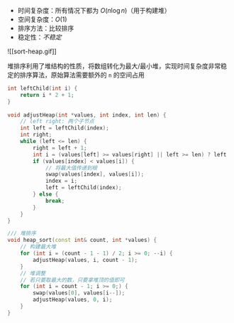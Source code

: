 - 时间复杂度：所有情况下都为 $O(n \log n)$（用于构建堆）
- 空间复杂度：$O(1)$
- 排序方法：比较排序
- 稳定性：$不稳定$

![[sort-heap.gif]]

堆排序利用了堆结构的性质，将数组转化为最大/最小堆，实现时间复杂度非常稳定的排序算法，原始算法需要额外的 `n` 的空间占用

```c++
int leftChild(int i) {  
    return i * 2 + 1;  
}  
  
void adjustHeap(int *values, int index, int len) {  
    // left right: 两个子节点  
    int left = leftChild(index);  
    int right;  
    while (left <= len) {  
        right = left + 1;  
        int i = (values[left] >= values[right] || left >= len) ? left : right;  
        if (values[index] < values[i]) {  
            // 将最大值传递到根  
            swap(values[index], values[i]);  
            index = i;  
            left = leftChild(index);  
        } else {  
            break;  
        }  
    }  
}

/// 堆排序  
void heap_sort(const int& count, int *values) {  
    // 构建最大堆  
    for (int i = (count - 1 - 1) / 2; i >= 0; --i) {  
        adjustHeap(values, i, count - 1);  
    }  
    // 堆调整
    // 若只要取最大的数，只要拿堆顶的值即可
    for (int i = count - 1; i >= 0;) {  
        swap(values[0], values[i--]);  
        adjustHeap(values, 0, i);  
    }  
}
```